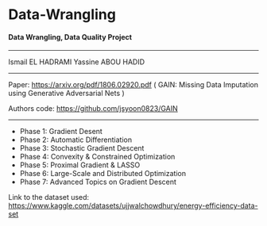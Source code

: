 # Data-Wrangling
#### Data Wrangling, Data Quality Project
----------------------------------------------

Ismail EL HADRAMI
Yassine ABOU HADID

----------------------------------------------
Paper: https://arxiv.org/pdf/1806.02920.pdf ( GAIN: Missing Data Imputation using Generative Adversarial Nets )

Authors code: https://github.com/jsyoon0823/GAIN

----------------------------------------------
* Phase 1: Gradient Desent
* Phase 2: Automatic Differentiation
* Phase 3: Stochastic Gradient Descent
* Phase 4: Convexity & Constrained Optimization
* Phase 5: Proximal Gradient & LASSO
* Phase 6: Large-Scale and Distributed Optimization
* Phase 7: Advanced Topics on Gradient Descent  
  
Link to the dataset used: https://www.kaggle.com/datasets/ujjwalchowdhury/energy-efficiency-data-set
